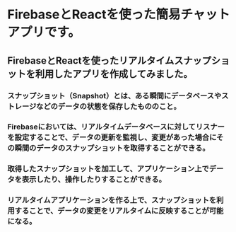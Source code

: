 # FirebaseとReactを使った簡易チャットアプリです。
## FirebaseとReactを使ったリアルタイムスナップショットを利用したアプリを作成してみました。

### スナップショット（Snapshot）とは、ある瞬間にデータベースやストレージなどのデータの状態を保存したもののこと。
### Firebaseにおいては、リアルタイムデータベースに対してリスナーを設定することで、データの更新を監視し、変更があった場合にその瞬間のデータのスナップショットを取得することができる。
### 取得したスナップショットを加工して、アプリケーション上でデータを表示したり、操作したりすることができる。
### リアルタイムアプリケーションを作る上で、スナップショットを利用することで、データの変更をリアルタイムに反映することが可能になる。
